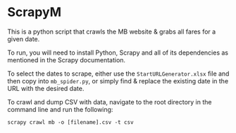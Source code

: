 ScrapyM
=======

This is a python script that crawls the MB website & grabs all fares for a given date.

To run, you will need to install Python, Scrapy and all  of its dependencies as mentioned in the Scrapy documentation.

To select the dates to scrape, either use the <code>StartURLGenerator.xlsx</code> file and then copy into <code>mb_spider.py</code>, or simply find & replace the existing date in the URL with the desired date.

To crawl and dump CSV with data, navigate to the root directory in the command line and run the following:

<code>scrapy crawl mb -o [filename].csv -t csv</code>
